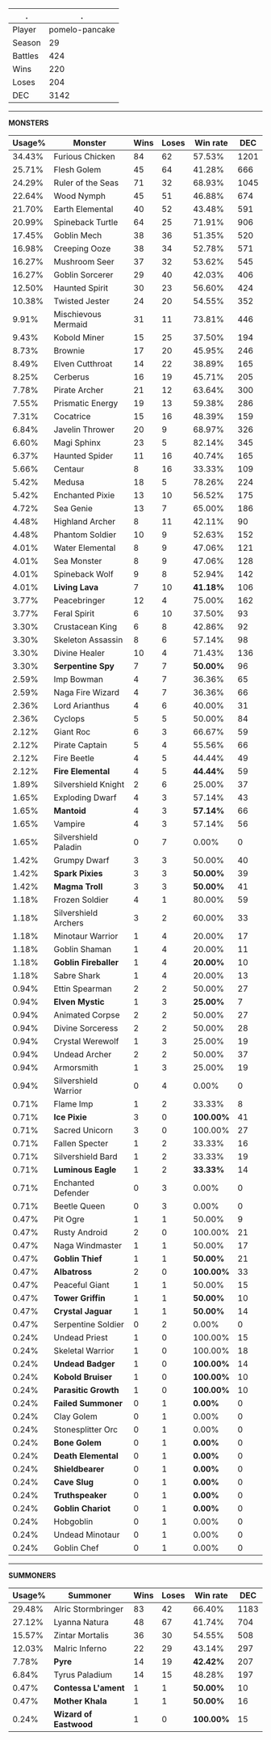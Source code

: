 .|.
|-|-
Player|pomelo-pancake
Season|29
Battles|424
Wins|220
Loses|204
DEC|3142

---
**MONSTERS**

Usage%|Monster|Wins|Loses|Win rate|DEC|
-|-|-|-|-|-|
34.43%|Furious Chicken|84|62|57.53%|1201|
25.71%|Flesh Golem|45|64|41.28%|666|
24.29%|Ruler of the Seas|71|32|68.93%|1045|
22.64%|Wood Nymph|45|51|46.88%|674|
21.70%|Earth Elemental|40|52|43.48%|591|
20.99%|Spineback Turtle|64|25|71.91%|906|
17.45%|Goblin Mech|38|36|51.35%|520|
16.98%|Creeping Ooze|38|34|52.78%|571|
16.27%|Mushroom Seer|37|32|53.62%|545|
16.27%|Goblin Sorcerer|29|40|42.03%|406|
12.50%|Haunted Spirit|30|23|56.60%|424|
10.38%|Twisted Jester|24|20|54.55%|352|
9.91%|Mischievous Mermaid|31|11|73.81%|446|
9.43%|Kobold Miner|15|25|37.50%|194|
8.73%|Brownie|17|20|45.95%|246|
8.49%|Elven Cutthroat|14|22|38.89%|165|
8.25%|Cerberus|16|19|45.71%|205|
7.78%|Pirate Archer|21|12|63.64%|300|
7.55%|Prismatic Energy|19|13|59.38%|286|
7.31%|Cocatrice|15|16|48.39%|159|
6.84%|Javelin Thrower|20|9|68.97%|326|
6.60%|Magi Sphinx|23|5|82.14%|345|
6.37%|Haunted Spider|11|16|40.74%|165|
5.66%|Centaur|8|16|33.33%|109|
5.42%|Medusa|18|5|78.26%|224|
5.42%|Enchanted Pixie|13|10|56.52%|175|
4.72%|Sea Genie|13|7|65.00%|186|
4.48%|Highland Archer|8|11|42.11%|90|
4.48%|Phantom Soldier|10|9|52.63%|152|
4.01%|Water Elemental|8|9|47.06%|121|
4.01%|Sea Monster|8|9|47.06%|128|
4.01%|Spineback Wolf|9|8|52.94%|142|
4.01%|**Living Lava**|7|10|**41.18%**|106|
3.77%|Peacebringer|12|4|75.00%|162|
3.77%|Feral Spirit|6|10|37.50%|93|
3.30%|Crustacean King|6|8|42.86%|92|
3.30%|Skeleton Assassin|8|6|57.14%|98|
3.30%|Divine Healer|10|4|71.43%|136|
3.30%|**Serpentine Spy**|7|7|**50.00%**|96|
2.59%|Imp Bowman|4|7|36.36%|65|
2.59%|Naga Fire Wizard|4|7|36.36%|66|
2.36%|Lord Arianthus|4|6|40.00%|31|
2.36%|Cyclops|5|5|50.00%|84|
2.12%|Giant Roc|6|3|66.67%|59|
2.12%|Pirate Captain|5|4|55.56%|66|
2.12%|Fire Beetle|4|5|44.44%|49|
2.12%|**Fire Elemental**|4|5|**44.44%**|59|
1.89%|Silvershield Knight|2|6|25.00%|37|
1.65%|Exploding Dwarf|4|3|57.14%|43|
1.65%|**Mantoid**|4|3|**57.14%**|66|
1.65%|Vampire|4|3|57.14%|56|
1.65%|Silvershield Paladin|0|7|0.00%|0|
1.42%|Grumpy Dwarf|3|3|50.00%|40|
1.42%|**Spark Pixies**|3|3|**50.00%**|39|
1.42%|**Magma Troll**|3|3|**50.00%**|41|
1.18%|Frozen Soldier|4|1|80.00%|59|
1.18%|Silvershield Archers|3|2|60.00%|33|
1.18%|Minotaur Warrior|1|4|20.00%|17|
1.18%|Goblin Shaman|1|4|20.00%|11|
1.18%|**Goblin Fireballer**|1|4|**20.00%**|10|
1.18%|Sabre Shark|1|4|20.00%|13|
0.94%|Ettin Spearman|2|2|50.00%|27|
0.94%|**Elven Mystic**|1|3|**25.00%**|7|
0.94%|Animated Corpse|2|2|50.00%|27|
0.94%|Divine Sorceress|2|2|50.00%|28|
0.94%|Crystal Werewolf|1|3|25.00%|19|
0.94%|Undead Archer|2|2|50.00%|37|
0.94%|Armorsmith|1|3|25.00%|19|
0.94%|Silvershield Warrior|0|4|0.00%|0|
0.71%|Flame Imp|1|2|33.33%|8|
0.71%|**Ice Pixie**|3|0|**100.00%**|41|
0.71%|Sacred Unicorn|3|0|100.00%|27|
0.71%|Fallen Specter|1|2|33.33%|16|
0.71%|Silvershield Bard|1|2|33.33%|19|
0.71%|**Luminous Eagle**|1|2|**33.33%**|14|
0.71%|Enchanted Defender|0|3|0.00%|0|
0.71%|Beetle Queen|0|3|0.00%|0|
0.47%|Pit Ogre|1|1|50.00%|9|
0.47%|Rusty Android|2|0|100.00%|21|
0.47%|Naga Windmaster|1|1|50.00%|17|
0.47%|**Goblin Thief**|1|1|**50.00%**|21|
0.47%|**Albatross**|2|0|**100.00%**|33|
0.47%|Peaceful Giant|1|1|50.00%|15|
0.47%|**Tower Griffin**|1|1|**50.00%**|10|
0.47%|**Crystal Jaguar**|1|1|**50.00%**|14|
0.47%|Serpentine Soldier|0|2|0.00%|0|
0.24%|Undead Priest|1|0|100.00%|15|
0.24%|Skeletal Warrior|1|0|100.00%|18|
0.24%|**Undead Badger**|1|0|**100.00%**|14|
0.24%|**Kobold Bruiser**|1|0|**100.00%**|10|
0.24%|**Parasitic Growth**|1|0|**100.00%**|10|
0.24%|**Failed Summoner**|0|1|**0.00%**|0|
0.24%|Clay Golem|0|1|0.00%|0|
0.24%|Stonesplitter Orc|0|1|0.00%|0|
0.24%|**Bone Golem**|0|1|**0.00%**|0|
0.24%|**Death Elemental**|0|1|**0.00%**|0|
0.24%|**Shieldbearer**|0|1|**0.00%**|0|
0.24%|**Cave Slug**|0|1|**0.00%**|0|
0.24%|**Truthspeaker**|0|1|**0.00%**|0|
0.24%|**Goblin Chariot**|0|1|**0.00%**|0|
0.24%|Hobgoblin|0|1|0.00%|0|
0.24%|Undead Minotaur|0|1|0.00%|0|
0.24%|Goblin Chef|0|1|0.00%|0|

---
**SUMMONERS**

Usage%|Summoner|Wins|Loses|Win rate|DEC|
-|-|-|-|-|-|
29.48%|Alric Stormbringer|83|42|66.40%|1183|
27.12%|Lyanna Natura|48|67|41.74%|704|
15.57%|Zintar Mortalis|36|30|54.55%|508|
12.03%|Malric Inferno|22|29|43.14%|297|
7.78%|**Pyre**|14|19|**42.42%**|207|
6.84%|Tyrus Paladium|14|15|48.28%|197|
0.47%|**Contessa L'ament**|1|1|**50.00%**|10|
0.47%|**Mother Khala**|1|1|**50.00%**|16|
0.24%|**Wizard of Eastwood**|1|0|**100.00%**|15|
